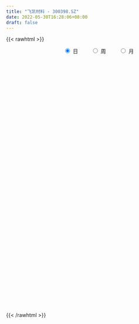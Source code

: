 ```yaml
---
title: "飞凯材料 - 300398.SZ"
date: 2022-05-30T16:28:06+08:00
draft: false
---
```

{{< rawhtml >}}
    <div style="text-align: center">
        <label style="padding: 1rem;"><input style="margin-right: .5rem" type="radio" name="period" value="D" checked onclick="period_change(this)">日</label>
        <label style="padding: 1rem;"><input style="margin-right: .5rem" type="radio" name="period" value="W" onclick="period_change(this)">周</label>
        <label style="padding: 1rem;"><input style="margin-right: .5rem" type="radio" name="period" value="M" onclick="period_change(this)">月</label>
    </div>
    <div id="chart" style="height: 700px;"></div> 
    <script type="text/javascript">
        const D_v = [20904.48,39235.98,19019.4,29440.55,45122.36,33527.76,179233.12,101311.04,108807.19,150397.47,115357.58,92603.83,88332.89,122217.51,94663.77,78636.8,106055.42,113826.51,72604.06,83061.08,223270.72,161524.28,264917.33,161526.39,210656.16,171211.38,433050.42,419087.05,170024.76,182982.5,138222.72,103826.97,88787.45,91358.46,117881.23,229860.63,162169.23,155780.46,217234.61,129128.75,127514.73,152709.32,142303.39,103380.51,234033.97,308785.55,226092.74,189731.65,295282.72,212598.18,322455.84,414214.82,305987.14,260476.5,184288.65,129402.53,175841.08,149408.36,231358.65,253891.76,281734.14,186990.21,164494.27,181284.78,111928.04,112272.72,100569.02,126325.49,140297.41,127156.39,126969.88,103672.97,163810.36,96900.33,107255.73,73914.35,145164.36,81049.0,67943.29,101568.73,75408.98,108585.61,85312.97,83726.05,112059.42,94426.35,60732.2,52781.48,95179.59,67352.17,85440.16,42443.06,62785.14,43000.04,57945.59,57052.26,41853.93,44487.73,40442.0,66298.53,43536.18,45949.71,39048.18,41053.66,106075.42,62783.87,76595.68,58280.08,64996.87,140390.12,106260.43,151603.43,89650.97,74512.47,124808.13,96461.35,77282.27,85676.63,118016.23,100651.69,68945.33,86189.81,90929.08,90526.71,79622.57,137760.48,136753.25,75984.06,65400.82,101997.67,129241.52,103747.47,270479.68,181706.82,224267.1,204895.03,166726.88,120862.22,135023.47,107423.08,109327.23,121342.48,138498.72,134715.53,132967.79,84216.09,52942.83,73057.74,334022.0,171832.23,110475.96,141147.5,133080.57,102615.0,413143.6,705805.52,623912.24,697468.1899999999,456143.55,672384.29,789987.77,528672.87,759002.84,847569.92,862751.12,790095.88,529638.08,762450.14,628601.89,324201.86,334379.86,222870.86,325639.7,257664.6,207426.57,219387.25,400548.89,284552.16,195914.26,346951.15,220751.84,224297.79,170690.13,169907.43,193639.15,208487.5,283013.8,290856.8,379475.97,344734.13,235205.28,387729.65,419576.72,327035.78,233931.2,309994.52,449216.47,465282.19,569151.03,390610.3,303956.5,347886.65,434606.7,267991.66,277738.9,406170.64,215089.69,211249.25,278854.37,183274.64,222764.88,135708.36,302091.89,320802.89,186767.48,196216.13,160632.74,150772.03,101582.26,111419.79,133163.05,116428.02,113805.37,128483.13,146526.15,140132.61,109971.93,160449.15,165389.03,174358.46,122988.37,139543.27,138182.25,116894.29,91582.61,120577.5,169901.8,105651.14,102839.79,107114.53,114002.44,83085.53,121568.67,85476.07,212269.78,142778.52,88054.53,126053.98,109091.6,101884.7]
const D_histogram = [0.0,-0.0247995442,-0.0370787136,-0.0223452274,0.0035115759,0.0209879669,0.0945592677,0.1324514825,0.1743849028,0.2213801532,0.2245457338,0.2046674094,0.1990009601,0.1982566602,0.1708284931,0.1417637583,0.1326572434,0.0826283424,0.0259769462,-0.0185130394,0.0414440877,0.0774752843,0.1513279652,0.1457526543,0.1618292677,0.181968987,0.2287119466,0.1838585325,0.092460998,0.0275251142,-0.0583271134,-0.1335105461,-0.1530890828,-0.1638818832,-0.1497215353,-0.0801169725,-0.0277286578,-0.0168940088,0.0209729798,-0.0015543798,0.0088099708,-0.0054455526,-0.0675578117,-0.1071161392,-0.0478954607,0.0651372895,0.0915909609,0.0692029866,0.0535939704,-0.0183349846,0.0652339927,0.1594117697,0.1617648614,0.0690577265,0.0427247091,-0.017304452,-0.003369999,-0.0076170355,-0.0057891108,0.0406071584,0.0575300907,0.0473033359,0.030698799,-0.0758947625,-0.1418716519,-0.1849905926,-0.1945080243,-0.1622389626,-0.1625366561,-0.1981767405,-0.2440761043,-0.2698308308,-0.3339628455,-0.3669717948,-0.3944992156,-0.3913598553,-0.3491264338,-0.2895514177,-0.2311427503,-0.155578533,-0.1041388108,-0.0504955809,-0.0447551066,-0.0666853643,-0.0357344139,-0.0561425638,-0.0545751526,-0.0634423761,-0.0788785707,-0.0999958045,-0.1514186649,-0.1728470017,-0.2192686316,-0.2216245964,-0.1950942486,-0.1526809782,-0.1340968146,-0.0870826642,-0.0385551153,0.0218666924,0.0622756293,0.097453294,0.1209041452,0.1272036632,0.1706343283,0.1855328586,0.2017657794,0.1900826534,0.1317253766,0.1649352805,0.2106630457,0.2485959624,0.2733445225,0.2847181324,0.3030560216,0.2692237667,0.2529918047,0.2474274754,0.2246646301,0.2154158336,0.1782551737,0.1155689925,0.1069151641,0.069796424,0.0561901256,0.0808805253,0.0929961835,0.0740469752,0.0536822604,0.0474154188,0.0738178356,0.0706429819,0.1389179956,0.1000237106,0.1648855229,0.1569865821,0.0760972868,0.0556342228,0.0401676941,0.0336575408,0.041321927,0.0535456192,0.0097900947,-0.024661037,-0.1031104704,-0.1945789023,-0.2385530247,-0.2639496134,-0.1551538534,-0.1245900086,-0.1041735259,-0.0354286787,0.006477644,0.022330594,0.1779633138,0.4081759103,0.6606481089,0.7266220327,0.5582687818,0.7356109907,0.7019258939,0.5974039249,0.6000191899,0.7186972905,0.9437434508,0.6790606339,0.4981913223,0.1893003965,-0.1930053509,-0.4891641774,-0.770209111,-0.9333952113,-1.0267058594,-1.0817518918,-1.0538564315,-0.9851605806,-0.797159286,-0.6253810649,-0.5555899964,-0.4353284358,-0.3385228343,-0.2715711242,-0.2383473645,-0.2108694408,-0.1483857682,-0.1587959025,-0.062738955,-0.0343928301,0.1192227098,0.2702780421,0.3129148953,0.4422784851,0.4867468305,0.4401024443,0.3224762171,0.2851301511,0.3485496093,0.4793042742,0.4196783586,0.3220286437,0.1366464387,-0.0081643485,0.0325882884,-0.0276276385,-0.0030430207,0.1123398799,0.1436735068,0.0546244621,0.0120899902,-0.0195095291,-0.158702415,-0.2147227357,-0.2171005594,-0.3939206004,-0.4912211616,-0.6288248771,-0.6432825119,-0.7078803626,-0.6910535488,-0.7041849809,-0.5997832158,-0.5119736516,-0.3907749172,-0.3211198276,-0.3479557912,-0.3864837357,-0.4364593574,-0.587636603,-0.6206730699,-0.5299278253,-0.4436435314,-0.3126131558,-0.1762857159,-0.056784607,0.0607131244,0.1936317337,0.3071087059,0.3889878906,0.3973819454,0.3941090922,0.3993895536,0.3960804341,0.3668747781,0.3393632707,0.2797589822,0.1399851777,0.0743952944,-0.0039700867,-0.068356865,-0.063015168]
const D_fast = [0.0,-0.0309994302,-0.052548278,-0.0434010986,-0.0166664014,0.0060569813,0.1032680991,0.1742731845,0.2598028305,0.3621431192,0.4214451332,0.4527336612,0.4968174519,0.545637317,0.5609162732,0.567292478,0.5913502739,0.5619784586,0.5118212988,0.4627030535,0.5330212025,0.5884212201,0.7001058924,0.7309687451,0.7875026753,0.8531346414,0.9570555876,0.9581668066,0.8898845217,0.8318299164,0.7313959104,0.6228348412,0.5649840338,0.5132207627,0.4899507267,0.5395260464,0.5849821966,0.5915933434,0.634703577,0.6117876224,0.6243544657,0.6087375541,0.5297358422,0.4633984799,0.5106452932,0.6399623658,0.6893137774,0.6842265498,0.6820160261,0.605503325,0.7053808004,0.8394115199,0.882205827,0.8067631237,0.7911112835,0.7267560095,0.7398479628,0.7336966673,0.7340773143,0.7906253732,0.8219308281,0.8235299073,0.8146000702,0.689032818,0.5875880157,0.4982214268,0.4400769891,0.4317863101,0.3908544526,0.305670183,0.1987517931,0.1055393589,-0.0420833671,-0.1668352651,-0.2929874898,-0.3876880934,-0.4327362803,-0.4455491187,-0.4449261388,-0.4082565548,-0.3828515353,-0.3418322005,-0.3472805029,-0.3858821017,-0.3638647548,-0.3983085456,-0.4103849225,-0.4351127401,-0.4702685773,-0.5163847623,-0.6056622888,-0.6703023762,-0.7715411639,-0.8293032778,-0.8515464921,-0.8473034664,-0.8622435064,-0.837000022,-0.7981112519,-0.7322227711,-0.6762449269,-0.6167039387,-0.5630270512,-0.5249266174,-0.4388373702,-0.3775556253,-0.3108812596,-0.2750437223,-0.3004696549,-0.2260259308,-0.1276324042,-0.027550497,0.0655341938,0.1480873368,0.2421892314,0.2756629182,0.3226789074,0.378971447,0.4123747592,0.4569799211,0.4643830546,0.4305891215,0.4486640842,0.42899445,0.4294356831,0.474346214,0.5097109181,0.5092734537,0.5023293039,0.5079163171,0.5527731927,0.5672590845,0.6702635971,0.6563752397,0.7624584328,0.7938061376,0.7319411639,0.7253866556,0.7199620505,0.7218662824,0.7398611503,0.7654712474,0.7241632465,0.6835468556,0.5793198045,0.4392066471,0.3355942685,0.2442102765,0.3142175731,0.3136339157,0.308007017,0.3678946945,0.4114204282,0.4328560266,0.632979575,0.965236149,1.3828703749,1.6304998068,1.6017137514,1.962958708,2.1047550847,2.1495840968,2.3022041593,2.6005565826,3.0615386055,2.9666209471,2.9102994661,2.6487336394,2.2181765542,1.7997266835,1.3261294721,0.9295945689,0.579607456,0.2541234506,0.0185548031,-0.1590394912,-0.1703280181,-0.1548950632,-0.2240014939,-0.2125720422,-0.2003971493,-0.2013382202,-0.2277013017,-0.2529407381,-0.2275535076,-0.2776626175,-0.1972904088,-0.1775424913,0.0058787259,0.2245035688,0.3453691458,0.5853023568,0.7514574099,0.8148386348,0.7778314619,0.8117679337,0.9623247941,1.2129055276,1.2581992016,1.2410566477,1.0898360524,0.942984178,0.991883887,0.9247610505,0.9485849131,1.0920527837,1.1593047873,1.0839118581,1.0443998838,1.0079229822,0.8290544926,0.719353488,0.6627005244,0.3874003332,0.1672944817,-0.1275154531,-0.3027937159,-0.5443616572,-0.7002982306,-0.8894759079,-0.9350199468,-0.9752037955,-0.9516987904,-0.9623236577,-1.0761485691,-1.2112974476,-1.3703879085,-1.6684743049,-1.8566790393,-1.898415751,-1.92304234,-1.8701652533,-1.7779092424,-1.6726042852,-1.5399282728,-1.35860173,-1.1683475813,-0.9892214241,-0.8814818829,-0.7862274631,-0.6810996132,-0.5853886241,-0.5228755857,-0.4655462754,-0.4552108183,-0.5599883284,-0.6069793881,-0.6863372908,-0.7678132854,-0.7782253805]
const D_slow = [0.0,-0.006199886,-0.0154695644,-0.0210558713,-0.0201779773,-0.0149309856,0.0087088313,0.041821702,0.0854179277,0.140762966,0.1968993994,0.2480662518,0.2978164918,0.3473806568,0.3900877801,0.4255287197,0.4586930305,0.4793501161,0.4858443527,0.4812160928,0.4915771148,0.5109459358,0.5487779271,0.5852160907,0.6256734076,0.6711656544,0.7283436411,0.7743082742,0.7974235237,0.8043048022,0.7897230239,0.7563453873,0.7180731166,0.6771026458,0.639672262,0.6196430189,0.6127108544,0.6084873522,0.6137305972,0.6133420022,0.6155444949,0.6141831068,0.5972936539,0.5705146191,0.5585407539,0.5748250763,0.5977228165,0.6150235632,0.6284220558,0.6238383096,0.6401468078,0.6799997502,0.7204409656,0.7377053972,0.7483865745,0.7440604615,0.7432179617,0.7413137028,0.7398664251,0.7500182147,0.7644007374,0.7762265714,0.7839012712,0.7649275805,0.7294596676,0.6832120194,0.6345850134,0.5940252727,0.5533911087,0.5038469235,0.4428278975,0.3753701898,0.2918794784,0.2001365297,0.1015117258,0.003671762,-0.0836098465,-0.1559977009,-0.2137833885,-0.2526780218,-0.2787127245,-0.2913366197,-0.3025253963,-0.3191967374,-0.3281303409,-0.3421659818,-0.35580977,-0.371670364,-0.3913900066,-0.4163889578,-0.454243624,-0.4974553744,-0.5522725323,-0.6076786814,-0.6564522436,-0.6946224881,-0.7281466918,-0.7499173578,-0.7595561366,-0.7540894635,-0.7385205562,-0.7141572327,-0.6839311964,-0.6521302806,-0.6094716985,-0.5630884839,-0.512647039,-0.4651263757,-0.4321950315,-0.3909612114,-0.3382954499,-0.2761464593,-0.2078103287,-0.1366307956,-0.0608667902,0.0064391515,0.0696871027,0.1315439715,0.1877101291,0.2415640875,0.2861278809,0.315020129,0.34174892,0.359198026,0.3732455574,0.3934656887,0.4167147346,0.4352264784,0.4486470435,0.4605008982,0.4789553571,0.4966161026,0.5313456015,0.5563515292,0.5975729099,0.6368195554,0.6558438771,0.6697524328,0.6797943564,0.6882087416,0.6985392233,0.7119256281,0.7143731518,0.7082078926,0.682430275,0.6337855494,0.5741472932,0.5081598899,0.4693714265,0.4382239243,0.4121805429,0.4033233732,0.4049427842,0.4105254327,0.4550162612,0.5570602387,0.722222266,0.9038777741,1.0434449696,1.2273477173,1.4028291907,1.552180172,1.7021849694,1.8818592921,2.1177951548,2.2875603132,2.4121081438,2.4594332429,2.4111819052,2.2888908608,2.0963385831,1.8629897803,1.6063133154,1.3358753424,1.0724112346,0.8261210894,0.6268312679,0.4704860017,0.3315885026,0.2227563936,0.138125685,0.070232904,0.0106460629,-0.0420712973,-0.0791677394,-0.118866715,-0.1345514538,-0.1431496613,-0.1133439838,-0.0457744733,0.0324542505,0.1430238718,0.2647105794,0.3747361905,0.4553552448,0.5266377825,0.6137751849,0.7336012534,0.838520843,0.919028004,0.9531896137,0.9511485265,0.9592955986,0.952388689,0.9516279338,0.9797129038,1.0156312805,1.029287396,1.0323098936,1.0274325113,0.9877569076,0.9340762237,0.8798010838,0.7813209337,0.6585156433,0.501309424,0.340488796,0.1635187054,-0.0092446818,-0.185290927,-0.335236731,-0.4632301439,-0.5609238732,-0.6412038301,-0.7281927779,-0.8248137118,-0.9339285512,-1.0808377019,-1.2360059694,-1.3684879257,-1.4793988086,-1.5575520975,-1.6016235265,-1.6158196782,-1.6006413972,-1.5522334637,-1.4754562873,-1.3782093146,-1.2788638283,-1.1803365552,-1.0804891668,-0.9814690583,-0.8897503638,-0.8049095461,-0.7349698005,-0.6999735061,-0.6813746825,-0.6823672042,-0.6994564204,-0.7152102124]
const D_data = [['2021-05-19', 14.5549, 14.5948, 14.4752, 14.6446],['2021-05-20', 14.5449, 14.2062, 14.1963, 14.6147],['2021-05-21', 14.2959, 14.2361, 14.1763, 14.3158],['2021-05-24', 14.2859, 14.5549, 14.1664, 14.6047],['2021-05-25', 14.4553, 14.794, 14.4453, 14.9036],['2021-05-26', 14.8339, 14.8139, 14.7342, 15.0032],['2021-05-27', 14.8438, 15.8102, 14.8339, 16.378],['2021-05-28', 15.6009, 15.7603, 15.591, 16.0891],['2021-05-31', 15.83, 16.16, 15.77, 16.35],['2021-06-01', 16.11, 16.64, 16.02, 16.91],['2021-06-02', 16.7, 16.43, 16.35, 16.89],['2021-06-03', 16.48, 16.3, 16.16, 16.65],['2021-06-04', 16.33, 16.61, 16.3, 16.85],['2021-06-07', 17.1, 16.86, 16.84, 17.38],['2021-06-08', 16.82, 16.65, 16.51, 17.17],['2021-06-09', 16.65, 16.66, 16.41, 17.06],['2021-06-10', 16.61, 16.98, 16.44, 17.05],['2021-06-11', 16.98, 16.46, 16.35, 17.08],['2021-06-15', 16.38, 16.2, 16.16, 16.73],['2021-06-16', 16.5, 16.15, 16.05, 16.73],['2021-06-17', 16.2, 17.58, 16.05, 18.16],['2021-06-18', 17.63, 17.66, 17.34, 17.91],['2021-06-21', 17.61, 18.6, 17.42, 18.95],['2021-06-22', 18.4, 17.99, 17.69, 18.5],['2021-06-23', 17.78, 18.5, 17.75, 18.89],['2021-06-24', 18.19, 18.88, 17.85, 18.88],['2021-06-25', 18.99, 19.66, 18.95, 21.8],['2021-06-28', 19.2, 18.79, 18.19, 19.59],['2021-06-29', 18.5, 18.06, 17.98, 18.65],['2021-06-30', 18.5, 18.13, 18.1, 18.74],['2021-07-01', 18.1, 17.56, 17.56, 18.45],['2021-07-02', 17.18, 17.29, 16.91, 17.47],['2021-07-05', 17.56, 17.72, 17.38, 17.94],['2021-07-06', 17.6, 17.72, 17.28, 17.94],['2021-07-07', 17.5, 18.01, 17.11, 18.03],['2021-07-08', 17.92, 18.93, 17.91, 18.99],['2021-07-09', 18.7, 19.09, 18.35, 19.36],['2021-07-12', 19.44, 18.81, 18.73, 19.44],['2021-07-13', 18.78, 19.37, 18.76, 20.0],['2021-07-14', 19.22, 18.75, 18.7, 19.55],['2021-07-15', 18.8, 19.22, 18.66, 19.39],['2021-07-16', 19.51, 18.99, 18.96, 19.89],['2021-07-19', 19.0, 18.24, 18.06, 19.14],['2021-07-20', 17.97, 18.26, 17.71, 18.26],['2021-07-21', 18.28, 19.57, 18.13, 19.85],['2021-07-22', 19.62, 20.8, 19.36, 20.85],['2021-07-23', 20.8, 20.24, 20.2, 20.99],['2021-07-26', 20.59, 19.79, 19.1, 20.66],['2021-07-27', 19.71, 19.91, 19.71, 21.14],['2021-07-28', 19.8, 19.07, 18.3, 20.2],['2021-07-29', 19.54, 21.16, 19.28, 21.18],['2021-07-30', 21.48, 21.96, 20.84, 22.35],['2021-08-02', 21.38, 21.3, 20.63, 21.67],['2021-08-03', 21.1, 20.06, 19.63, 21.22],['2021-08-04', 19.9, 20.72, 19.9, 20.73],['2021-08-05', 20.47, 20.18, 19.88, 20.47],['2021-08-06', 20.48, 21.08, 19.88, 21.12],['2021-08-09', 21.4, 20.98, 20.22, 21.4],['2021-08-10', 21.14, 21.15, 20.81, 21.96],['2021-08-11', 20.96, 21.96, 20.85, 21.96],['2021-08-12', 22.2, 21.91, 21.5, 22.67],['2021-08-13', 21.91, 21.74, 21.51, 22.24],['2021-08-16', 21.89, 21.73, 21.11, 22.24],['2021-08-17', 21.68, 20.36, 20.15, 21.74],['2021-08-18', 20.58, 20.42, 20.0, 20.82],['2021-08-19', 20.25, 20.38, 19.7, 20.88],['2021-08-20', 20.28, 20.6, 20.01, 20.67],['2021-08-23', 20.67, 21.13, 20.49, 21.42],['2021-08-24', 21.13, 20.76, 20.68, 21.34],['2021-08-25', 20.74, 20.15, 20.02, 20.98],['2021-08-26', 20.16, 19.69, 19.68, 20.72],['2021-08-27', 19.58, 19.6, 19.28, 19.85],['2021-08-30', 18.6, 18.68, 18.32, 19.18],['2021-08-31', 18.78, 18.56, 18.3, 18.85],['2021-09-01', 18.43, 18.18, 17.7, 18.82],['2021-09-02', 18.17, 18.19, 17.92, 18.29],['2021-09-03', 18.88, 18.5, 18.35, 19.21],['2021-09-06', 18.63, 18.72, 18.17, 18.92],['2021-09-07', 18.88, 18.79, 18.48, 18.96],['2021-09-08', 18.61, 19.18, 18.61, 19.48],['2021-09-09', 19.18, 19.08, 18.84, 19.38],['2021-09-10', 19.0, 19.29, 18.71, 19.63],['2021-09-13', 19.29, 18.77, 18.7, 19.42],['2021-09-14', 18.61, 18.29, 18.23, 18.95],['2021-09-15', 18.3, 18.89, 18.3, 19.02],['2021-09-16', 18.94, 18.19, 18.17, 19.0],['2021-09-17', 18.1, 18.32, 17.88, 18.42],['2021-09-22', 18.0, 18.07, 17.8, 18.36],['2021-09-23', 18.01, 17.81, 17.7, 18.43],['2021-09-24', 17.8, 17.51, 17.46, 17.99],['2021-09-27', 17.46, 16.77, 16.57, 17.65],['2021-09-28', 16.77, 16.75, 16.65, 17.05],['2021-09-29', 16.75, 16.02, 15.99, 16.86],['2021-09-30', 16.2, 16.18, 16.08, 16.3],['2021-10-08', 16.42, 16.35, 16.31, 16.8],['2021-10-11', 16.61, 16.5, 16.4, 16.83],['2021-10-12', 16.5, 16.15, 16.02, 16.59],['2021-10-13', 16.12, 16.49, 16.07, 16.53],['2021-10-14', 16.63, 16.61, 16.3, 16.68],['2021-10-15', 16.53, 16.94, 16.49, 17.2],['2021-10-18', 16.86, 16.89, 16.75, 17.07],['2021-10-19', 16.89, 16.99, 16.78, 17.08],['2021-10-20', 16.89, 16.99, 16.85, 17.12],['2021-10-21', 17.01, 16.86, 16.77, 17.09],['2021-10-22', 16.9, 17.49, 16.9, 17.84],['2021-10-25', 17.43, 17.35, 17.01, 17.49],['2021-10-26', 17.46, 17.53, 17.32, 17.8],['2021-10-27', 17.47, 17.28, 17.1, 17.66],['2021-10-28', 17.15, 16.57, 16.54, 17.39],['2021-10-29', 16.94, 17.71, 16.94, 18.11],['2021-11-01', 17.99, 18.18, 17.67, 18.25],['2021-11-02', 18.26, 18.45, 18.25, 19.19],['2021-11-03', 18.58, 18.63, 18.28, 18.96],['2021-11-04', 18.71, 18.76, 18.5, 18.87],['2021-11-05', 18.99, 19.15, 18.83, 19.42],['2021-11-08', 18.99, 18.68, 18.46, 19.13],['2021-11-09', 18.67, 18.98, 18.53, 19.15],['2021-11-10', 18.93, 19.27, 18.73, 19.34],['2021-11-11', 19.11, 19.19, 18.8, 19.6],['2021-11-12', 19.11, 19.48, 19.0, 19.5],['2021-11-15', 19.45, 19.2, 19.14, 19.57],['2021-11-16', 19.02, 18.77, 18.71, 19.33],['2021-11-17', 19.19, 19.39, 18.91, 19.47],['2021-11-18', 19.3, 19.03, 19.01, 19.9],['2021-11-19', 19.06, 19.29, 19.04, 19.53],['2021-11-22', 19.28, 19.91, 19.22, 20.08],['2021-11-23', 20.04, 19.98, 19.59, 20.26],['2021-11-24', 19.98, 19.7, 19.62, 19.98],['2021-11-25', 19.7, 19.69, 19.5, 19.85],['2021-11-26', 19.61, 19.9, 19.45, 20.16],['2021-11-29', 19.57, 20.48, 19.54, 20.59],['2021-11-30', 20.39, 20.3, 20.02, 20.65],['2021-12-01', 20.24, 21.53, 20.24, 22.53],['2021-12-02', 21.55, 20.44, 20.4, 21.72],['2021-12-03', 20.51, 22.0, 20.44, 22.16],['2021-12-06', 22.2, 21.46, 21.39, 22.82],['2021-12-07', 21.62, 20.49, 20.1, 21.74],['2021-12-08', 20.74, 21.12, 20.4, 21.25],['2021-12-09', 21.08, 21.22, 20.88, 21.97],['2021-12-10', 21.0, 21.4, 20.72, 21.56],['2021-12-13', 21.3, 21.71, 21.17, 21.74],['2021-12-14', 21.57, 21.96, 21.32, 22.07],['2021-12-15', 21.9, 21.3, 21.27, 22.63],['2021-12-16', 21.22, 21.3, 21.22, 22.5],['2021-12-17', 21.26, 20.49, 20.33, 21.4],['2021-12-20', 20.47, 19.84, 19.83, 20.69],['2021-12-21', 19.86, 19.98, 19.61, 20.23],['2021-12-22', 19.9, 19.9, 19.74, 20.16],['2021-12-23', 20.98, 21.71, 20.95, 22.97],['2021-12-24', 21.27, 21.06, 21.04, 22.17],['2021-12-27', 21.12, 21.04, 20.8, 21.89],['2021-12-28', 21.16, 21.89, 21.0, 22.16],['2021-12-29', 21.73, 21.9, 21.57, 22.43],['2021-12-30', 21.74, 21.8, 21.59, 22.06],['2021-12-31', 22.11, 24.16, 21.44, 24.82],['2022-01-04', 28.8, 26.45, 24.89, 28.88],['2022-01-05', 26.45, 28.56, 25.58, 28.8],['2022-01-06', 28.5, 27.76, 25.68, 31.5],['2022-01-07', 26.35, 25.2, 25.1, 27.3],['2022-01-10', 26.68, 30.24, 26.51, 30.24],['2022-01-11', 32.2, 28.75, 28.45, 32.25],['2022-01-12', 29.13, 28.22, 27.7, 29.66],['2022-01-13', 27.47, 30.0, 27.47, 32.18],['2022-01-14', 29.4, 32.57, 29.4, 34.55],['2022-01-17', 34.0, 35.79, 32.6, 37.37],['2022-01-18', 34.0, 30.51, 30.33, 34.33],['2022-01-19', 31.08, 31.16, 30.06, 31.96],['2022-01-20', 32.88, 28.85, 28.23, 33.53],['2022-01-21', 29.53, 26.4, 26.2, 29.87],['2022-01-24', 25.67, 25.7, 25.36, 26.29],['2022-01-25', 25.78, 24.13, 24.0, 26.15],['2022-01-26', 24.12, 24.0, 23.63, 24.78],['2022-01-27', 24.22, 23.64, 23.2, 24.76],['2022-01-28', 23.74, 23.08, 22.93, 24.25],['2022-02-07', 23.37, 23.36, 22.9, 23.83],['2022-02-08', 23.18, 23.45, 22.67, 23.54],['2022-02-09', 23.28, 25.03, 23.05, 25.36],['2022-02-10', 24.91, 25.31, 24.73, 26.0],['2022-02-11', 25.0, 24.27, 24.05, 25.23],['2022-02-14', 25.3, 25.06, 24.8, 26.45],['2022-02-15', 24.66, 25.07, 24.05, 25.2],['2022-02-16', 24.97, 24.91, 24.38, 25.58],['2022-02-17', 24.57, 24.56, 24.46, 25.41],['2022-02-18', 24.25, 24.47, 24.2, 24.95],['2022-02-21', 24.61, 25.0, 24.18, 25.14],['2022-02-22', 24.5, 24.09, 23.38, 24.53],['2022-02-23', 24.26, 25.55, 24.18, 25.97],['2022-02-24', 25.45, 24.98, 24.18, 26.1],['2022-02-25', 25.4, 27.06, 25.2, 27.47],['2022-02-28', 27.71, 28.0, 26.75, 28.66],['2022-03-01', 27.53, 27.4, 26.71, 27.8],['2022-03-02', 27.48, 29.27, 26.8, 30.3],['2022-03-03', 29.01, 29.08, 28.48, 31.08],['2022-03-04', 29.0, 28.35, 28.0, 29.99],['2022-03-07', 28.36, 27.38, 27.12, 28.74],['2022-03-08', 27.7, 28.28, 26.72, 29.05],['2022-03-09', 27.8, 29.95, 27.26, 30.01],['2022-03-10', 30.58, 31.75, 29.52, 31.88],['2022-03-11', 31.0, 30.03, 29.74, 33.45],['2022-03-14', 29.95, 29.55, 28.97, 30.76],['2022-03-15', 29.25, 28.0, 27.8, 29.6],['2022-03-16', 28.96, 27.8, 25.58, 28.97],['2022-03-17', 27.71, 29.99, 27.4, 30.66],['2022-03-18', 29.96, 28.81, 28.52, 29.96],['2022-03-21', 28.8, 29.9, 28.39, 30.19],['2022-03-22', 29.88, 31.6, 29.52, 31.88],['2022-03-23', 31.0, 31.19, 30.4, 31.59],['2022-03-24', 31.13, 29.75, 29.42, 31.13],['2022-03-25', 29.99, 30.15, 29.85, 31.94],['2022-03-28', 29.51, 30.23, 29.3, 31.0],['2022-03-29', 30.03, 28.49, 28.1, 30.3],['2022-03-30', 28.49, 28.99, 28.3, 29.28],['2022-03-31', 31.0, 29.46, 29.38, 31.49],['2022-04-01', 28.8, 26.66, 26.6, 29.09],['2022-04-06', 26.69, 26.66, 26.14, 27.16],['2022-04-07', 26.3, 25.15, 24.95, 26.42],['2022-04-08', 25.16, 25.83, 25.16, 26.28],['2022-04-11', 25.53, 24.48, 24.3, 25.82],['2022-04-12', 24.48, 24.82, 24.03, 24.94],['2022-04-13', 24.77, 23.88, 23.77, 24.95],['2022-04-14', 24.27, 25.04, 24.27, 25.26],['2022-04-15', 24.52, 24.85, 24.1, 25.25],['2022-04-18', 24.48, 25.4, 24.48, 25.7],['2022-04-19', 25.37, 24.9, 24.47, 25.57],['2022-04-20', 25.0, 23.44, 23.32, 25.39],['2022-04-21', 22.99, 22.71, 22.5, 23.72],['2022-04-22', 22.26, 21.87, 21.64, 22.6],['2022-04-25', 21.18, 19.5, 19.5, 21.28],['2022-04-26', 19.82, 19.83, 19.3, 20.58],['2022-04-27', 19.5, 20.89, 19.45, 21.05],['2022-04-28', 20.89, 20.72, 20.43, 21.25],['2022-04-29', 21.18, 21.35, 20.73, 21.51],['2022-05-05', 21.36, 21.72, 21.1, 21.98],['2022-05-06', 21.01, 21.88, 20.9, 22.0],['2022-05-09', 21.79, 22.27, 21.56, 22.49],['2022-05-10', 21.78, 23.02, 21.78, 23.09],['2022-05-11', 22.9, 23.43, 22.81, 24.38],['2022-05-12', 23.29, 23.64, 22.87, 23.67],['2022-05-13', 23.77, 23.09, 23.0, 23.9],['2022-05-16', 23.29, 23.1, 22.6, 23.68],['2022-05-17', 22.8, 23.37, 22.56, 23.7],['2022-05-18', 23.31, 23.44, 23.15, 23.86],['2022-05-19', 22.8, 23.2, 22.69, 23.35],['2022-05-20', 23.2, 23.23, 23.02, 23.8],['2022-05-23', 22.31, 22.73, 21.16, 22.94],['2022-05-24', 22.8, 21.25, 21.18, 22.86],['2022-05-25', 21.25, 21.61, 21.25, 21.89],['2022-05-26', 21.98, 20.99, 20.7, 21.99],['2022-05-27', 21.11, 20.65, 20.4, 21.43],['2022-05-30', 20.63, 21.21, 20.32, 21.25]]
const W_v = [337453.66,303956.95,206774.44,166334.12,235737.5,165591.62,147602.45,509415.0900000001,534594.9299999999,549526.05,407783.89,489180.18,220750.73,257192.7,233318.09,297923.07,238734.75,244884.96,133185.89,173039.82,170148.8,81117.7,108039.73,90862.08,140951.08,172597.74,166134.72,170369.78,154907.69,42528.85,25624.61,207973.92,168251.17,200589.11,324352.14,243642.37,169235.81,268288.07,245973.12,248161.95,139675.03,428202.6,245388.29,195836.6,150482.71,163098.92,134460.54,141927.14,166278.26,154084.09,203780.91,219027.0,209283.67,134417.44,138941.16,151501.87,130581.47,134174.97,135985.19,87177.65,94009.5,81186.94,154675.81,162749.33,206054.27,179078.73,129179.05,186802.94,144318.0,100291.36,153505.01,128954.67,162732.45,124736.32,75476.76,97553.54,142635.09,177365.48,233679.56,375183.2000000001,336202.7,432557.21,557820.84,459972.79,343709.7,325615.28,225090.61,249211.0,212021.66,203174.32,96539.46,222819.3,166220.34,226598.31,445803.34,258512.74,273511.0,208577.89,200707.34,351877.1,418692.96,951220.55,909346.0600000001,657460.3199999999,523052.13,291544.86,419267.4299999999,224811.7,477927.03,370942.24,456582.47,854834.03,143860.17,551046.7999999999,467043.9300000001,183035.09,232105.15,238258.06,133029.64,235299.19,170392.25,233583.65,460835.74,463436.07,1100392.8600000001,517251.84,578578.11,925959.95,794865.25,655181.3599999999,1097384.3,1907122.48,1686059.1099999999,1002990.01,858127.3099999999,2187550.3300000001,1609427.04,1069178.0700000001,748125.39,617951.28,587343.91,454822.18,707901.46,950502.0600000001,1641708.6000000001,1224086.3599999999,1926528.6299999999,1010589.28,726391.1100000001,491333.76,755577.42,1745876.1499999999,1440234.6299999999,838904.0200000001,584608.53,773098.37,362669.38,405278.38,489673.12,586869.22,694169.0,609519.0900000001,625442.4400000001,440494.57,177222.06,675038.75,410685.36,272592.6,482973.55,470356.74,221740.29,369285.68,281231.25,248604.39,230168.51,248192.51,191336.29,332911.08,420357.17,402871.16,320006.02,219794.65,93922.2,91434.72,256928.79,276740.75,222446.18,269021.88,494351.0800000001,305935.18,208884.88,163408.81,189491.37,165976.55,49113.6,151028.82,155422.76,388634.83,555498.96,515400.01,540460.14,1241361.6799999999,1014144.0,690057.0,782367.8699999999,1014596.1599999999,1434283.2100000002,1055995.9000000001,1103383.1200000001,670548.83,624422.14,587045.13,434555.6099999999,436256.99,215313.24,233668.4,57945.59,250134.45,275663.15,403046.62,546835.4299999999,478088.17,416213.5000000001,517896.28,909442.59,734930.6799999999,636851.75,716070.8899999999,900462.63,2483329.5,3597617.6899999999,3573537.1100000003,1464756.8800000001,1307829.1299999999,1132598.3400000001,1355473.22,1714281.5600000001,2027575.4099999999,1745051.8100000001,1389102.8500000001,1164642.6600000001,543616.35,613365.1499999999,638919.1899999999,762728.28,255076.54,590552.84,511247.24,678248.4099999999,101884.7]
const W_histogram = [0.0,0.0887320798,0.0848915146,0.0986408391,0.1418956779,0.1327937291,0.1530106054,0.3214683435,0.3464371716,0.4573780326,0.4562425205,0.6059903625,0.5554362824,0.5755244335,0.3896890785,0.3209699854,0.2429420403,0.0597037621,-0.0786726697,-0.2712824045,-0.330694765,-0.3888689328,-0.325238479,-0.2829012241,-0.2833092349,-0.3434420424,-0.3352147872,-0.4035299705,-0.5294870714,-0.5482975671,-0.5024437769,-0.3317323567,-0.1109048841,0.022376121,0.0874353192,0.2284758421,0.2653487444,0.3399417123,0.3998790405,0.3609912098,0.3170711515,0.2068208998,0.1008284981,0.0354549123,-0.1074081049,-0.1579760478,-0.2592375881,-0.3537501512,-0.346712611,-0.3255925007,-0.1549864948,-0.0739766834,-0.0347906952,-0.1306119742,-0.135237121,-0.1868700131,-0.1964213174,-0.2428552703,-0.2794182082,-0.3088169411,-0.278862639,-0.2452716455,-0.3432034579,-0.4245133591,-0.3744161568,-0.2431922674,-0.1579570235,-0.0514607679,-0.0733865634,-0.0834522658,-0.015907281,-0.0016288225,0.0264071963,0.0078656503,-0.0073451616,0.0134926776,0.044755169,0.0692342686,-0.0140620992,0.0631247809,0.1456797982,0.2074626047,0.3303972627,0.3918510428,0.4453847558,0.4275149848,0.4206299013,0.3505665069,0.2979847217,0.1289895779,-0.0002238562,-0.0824572266,-0.195877965,-0.267724165,-0.2048640747,-0.1716607096,-0.1399580081,-0.1003662731,-0.1314242463,-0.0859505092,-0.0201210459,0.0328023618,0.0709774937,0.1288951182,0.0439071813,0.0097632012,-0.0123601831,-0.0454746514,0.00663791,0.0522096313,0.0886274147,0.1680592849,0.1719955007,0.1782386488,0.0853833931,0.0202783971,-0.025974729,-0.0560262348,-0.0951903187,-0.0939341055,-0.0710049057,-0.0399861228,0.0161831776,0.0476293217,0.1590933379,0.2248605999,0.2313245799,0.2995695316,0.3139026058,0.2872535042,0.416225548,0.7990524805,0.8098489228,0.7904109449,0.6793941567,0.9240455602,0.6347540006,0.3907142631,0.1017497412,-0.0949150234,-0.2619906419,-0.2943532232,-0.2272004134,-0.1661526331,-0.1607138088,-0.0927711486,0.0669400467,0.0823732926,0.0394430647,0.0434662202,0.0422813565,0.4135308295,0.396380471,0.2642045264,0.2156693932,0.098902834,0.0107555018,-0.1718416981,-0.2479147642,-0.1935341959,-0.4202842702,-0.44228401,-0.4857387468,-0.4661400969,-0.3777381362,-0.341544031,-0.4339162633,-0.4802396414,-0.5622135899,-0.540785356,-0.5434502591,-0.5617460901,-0.5017712772,-0.5066297916,-0.4795074271,-0.494980539,-0.4271307879,-0.3624036036,-0.2907581914,-0.2731867932,-0.3845309714,-0.4701464579,-0.4685927298,-0.3713644923,-0.3182369839,-0.1918153358,-0.1763178909,-0.0781744728,0.0102160531,0.0840268786,0.1401905396,0.1438793857,0.1249674411,0.1046706301,0.082429472,0.0879189618,0.0677030405,0.1587994273,0.2714818388,0.3273696737,0.4301377401,0.6069759156,0.5407030394,0.590414286,0.5876169533,0.6368694494,0.7447066203,0.7159872647,0.6998297624,0.575925941,0.3986058783,0.1898106913,0.0924156626,-0.042580019,-0.1837584901,-0.3541777675,-0.4374572171,-0.4339529923,-0.3778017788,-0.3117947344,-0.1645022514,-0.0444456186,0.0191626593,0.0950662064,0.2695688447,0.3238016721,0.2792872525,0.2690270812,0.4416201866,0.5873036384,1.1111109015,0.9778363872,0.6193538699,0.4249136162,0.2793368036,0.3239055776,0.4016163435,0.5199996651,0.4714134979,0.4830198296,0.2224050143,-0.0259228032,-0.2630451801,-0.6077496517,-0.8434378806,-0.9295107616,-0.871781004,-0.7932427627,-0.8775553563,-0.8571323022]
const W_fast = [0.0,0.1109150997,0.1282974132,0.1667069475,0.2454357058,0.2695321892,0.3280017169,0.5768265409,0.6884046618,0.913690031,1.026615149,1.3278605817,1.4161655721,1.5801348316,1.4917217462,1.5032451495,1.4859527144,1.3176403768,1.1595957775,0.8991654416,0.7570793899,0.6016879888,0.5840088229,0.5556207718,0.4843854523,0.3383921342,0.2628156925,0.0936180167,-0.1647108521,-0.3205957395,-0.4003528936,-0.3125745626,-0.1194733111,0.0194017243,0.1063197523,0.3044792358,0.4076893241,0.5672677201,0.7271748085,0.7785347802,0.8138825098,0.7553374831,0.6745522059,0.6180423482,0.4483273047,0.3582653498,0.1921944125,0.0092443116,-0.0703963009,-0.1306743158,0.0011850664,0.063700707,0.0941890213,-0.0342852512,-0.0727196783,-0.1710700736,-0.2297267073,-0.3368744777,-0.4432919676,-0.5498949359,-0.5896562935,-0.6173832114,-0.8011158882,-0.9885541292,-1.0320609661,-0.9616351435,-0.9158891555,-0.822258092,-0.8625305283,-0.8934592972,-0.8298911326,-0.8160198797,-0.7813820618,-0.7979571953,-0.8150042976,-0.7907932889,-0.7483420053,-0.7065543386,-0.7933662312,-0.7003981558,-0.581423189,-0.4677747314,-0.2622407576,-0.1028242169,0.062055685,0.1510646602,0.2493370521,0.2669152844,0.2888296797,0.1520819304,0.0228125321,-0.0800351449,-0.2424253746,-0.3812026158,-0.3695585442,-0.3792703565,-0.382557157,-0.3680569903,-0.4319710251,-0.4079849153,-0.3471857134,-0.2860617152,-0.2301422099,-0.1400008059,-0.2140119475,-0.2457151273,-0.2709285574,-0.3154116886,-0.2616396496,-0.2030155205,-0.1444408835,-0.022994192,0.023940899,0.0747437093,0.0032343019,-0.0568010949,-0.1095479032,-0.1536059678,-0.2165676313,-0.2387949445,-0.2336169712,-0.2125947189,-0.1523796241,-0.1090261496,0.042211201,0.1641936131,0.2284887381,0.3716260726,0.4644347982,0.5095990727,0.7426275035,1.3252175561,1.5384762291,1.7166409874,1.7754727384,2.251135532,2.1205324725,1.9741713008,1.7106442142,1.4902506937,1.2576774148,1.1517265277,1.1620792341,1.1815888561,1.1468492283,1.1915991013,1.3680453083,1.4040718773,1.3710024156,1.3858921261,1.3952776015,1.869909782,1.9518545412,1.8857297282,1.8911119433,1.7990710926,1.7136126358,1.4880550114,1.3500032543,1.3560002736,1.0241791318,0.8916083895,0.7267189659,0.6297825917,0.6237500182,0.5745581158,0.3737068176,0.2073235292,-0.0152038168,-0.1289719219,-0.2674993898,-0.4262317433,-0.4916997497,-0.623215712,-0.7159702043,-0.8551884509,-0.8941213968,-0.9199951134,-0.9210392491,-0.9717645491,-1.1792414702,-1.3823935711,-1.4979880255,-1.4936009111,-1.5200326486,-1.4415648345,-1.4701468624,-1.3915470624,-1.3006025232,-1.2057849781,-1.1145736822,-1.0749149897,-1.062585074,-1.0567142275,-1.0583480176,-1.0308787874,-1.0341689485,-0.9033727049,-0.7228198336,-0.5850895803,-0.3747870789,-0.0462049245,0.0226979592,0.2200127773,0.3641196829,0.5725895414,0.8666033674,1.016880828,1.1756807663,1.19575843,1.1180898369,0.9567473228,0.8824562097,0.7368155233,0.5496974297,0.2907337105,0.0980899565,-0.0068940667,-0.0451932979,-0.0571349371,0.049031983,0.1579772112,0.226376154,0.3260462527,0.5679411021,0.7031243476,0.7284317411,0.7854283401,1.0684264921,1.3609358535,2.162520842,2.2737054245,2.0700613747,1.9818495251,1.9061069133,2.0316520817,2.2097669335,2.4581501714,2.5274173786,2.6597786677,2.454765106,2.1999565878,1.8970729158,1.4004310313,0.9538833323,0.6354327609,0.4752172675,0.355444818,0.0517433854,-0.1421166361]
const W_slow = [0.0,0.0221830199,0.0434058986,0.0680661084,0.1035400278,0.1367384601,0.1749911115,0.2553581973,0.3419674902,0.4563119984,0.5703726285,0.7218702192,0.8607292897,1.0046103981,1.1020326677,1.1822751641,1.2430106742,1.2579366147,1.2382684473,1.1704478461,1.0877741549,0.9905569217,0.9092473019,0.8385219959,0.7676946872,0.6818341766,0.5980304798,0.4971479871,0.3647762193,0.2277018275,0.1020908833,0.0191577941,-0.0085684269,-0.0029743967,0.0188844331,0.0760033936,0.1423405797,0.2273260078,0.3272957679,0.4175435704,0.4968113583,0.5485165832,0.5737237078,0.5825874358,0.5557354096,0.5162413977,0.4514320006,0.3629944628,0.2763163101,0.1949181849,0.1561715612,0.1376773904,0.1289797165,0.096326723,0.0625174427,0.0157999395,-0.0333053899,-0.0940192074,-0.1638737595,-0.2410779948,-0.3107936545,-0.3721115659,-0.4579124304,-0.5640407701,-0.6576448093,-0.7184428762,-0.757932132,-0.770797324,-0.7891439649,-0.8100070313,-0.8139838516,-0.8143910572,-0.8077892581,-0.8058228456,-0.807659136,-0.8042859666,-0.7930971743,-0.7757886072,-0.779304132,-0.7635229367,-0.7271029872,-0.675237336,-0.5926380203,-0.4946752597,-0.3833290707,-0.2764503245,-0.1712928492,-0.0836512225,-0.0091550421,0.0230923524,0.0230363884,0.0024220817,-0.0465474095,-0.1134784508,-0.1646944695,-0.2076096469,-0.2425991489,-0.2676907172,-0.3005467788,-0.3220344061,-0.3270646675,-0.3188640771,-0.3011197037,-0.2688959241,-0.2579191288,-0.2554783285,-0.2585683743,-0.2699370371,-0.2682775596,-0.2552251518,-0.2330682981,-0.1910534769,-0.1480546017,-0.1034949395,-0.0821490913,-0.077079492,-0.0835731742,-0.0975797329,-0.1213773126,-0.144860839,-0.1626120654,-0.1726085961,-0.1685628017,-0.1566554713,-0.1168821368,-0.0606669868,-0.0028358419,0.072056541,0.1505321925,0.2223455685,0.3264019555,0.5261650756,0.7286273063,0.9262300425,1.0960785817,1.3270899718,1.4857784719,1.5834570377,1.608894473,1.5851657171,1.5196680567,1.4460797509,1.3892796475,1.3477414892,1.3075630371,1.2843702499,1.3011052616,1.3216985847,1.3315593509,1.342425906,1.3529962451,1.4563789525,1.5554740702,1.6215252018,1.6754425501,1.7001682586,1.7028571341,1.6598967095,1.5979180185,1.5495344695,1.444463402,1.3338923995,1.2124577127,1.0959226885,1.0014881545,0.9161021467,0.8076230809,0.6875631706,0.5470097731,0.4118134341,0.2759508693,0.1355143468,0.0100715275,-0.1165859204,-0.2364627772,-0.3602079119,-0.4669906089,-0.5575915098,-0.6302810577,-0.6985777559,-0.7947104988,-0.9122471133,-1.0293952957,-1.1222364188,-1.2017956648,-1.2497494987,-1.2938289714,-1.3133725896,-1.3108185764,-1.2898118567,-1.2547642218,-1.2187943754,-1.1875525151,-1.1613848576,-1.1407774896,-1.1187977491,-1.101871989,-1.0621721322,-0.9943016725,-0.912459254,-0.804924819,-0.6531808401,-0.5180050803,-0.3704015087,-0.2234972704,-0.064279908,0.121896747,0.3008935632,0.4758510038,0.6198324891,0.7194839586,0.7669366315,0.7900405471,0.7793955424,0.7334559198,0.644911478,0.5355471737,0.4270589256,0.3326084809,0.2546597973,0.2135342344,0.2024228298,0.2072134946,0.2309800462,0.2983722574,0.3793226754,0.4491444886,0.5164012589,0.6268063055,0.7736322151,1.0514099405,1.2958690373,1.4507075048,1.5569359088,1.6267701097,1.7077465041,1.80815059,1.9381505063,2.0560038807,2.1767588381,2.2323600917,2.2258793909,2.1601180959,2.008180683,1.7973212128,1.5649435224,1.3469982714,1.1486875808,0.9292987417,0.7150156661]
const W_data = [['2017-07-21', 14.8098, 13.4194, 12.4649, 14.8098],['2017-07-28', 13.4276, 14.8098, 13.0409, 15.4351],['2017-08-04', 14.7276, 13.9542, 13.8801, 15.0896],['2017-08-11', 13.9212, 14.2833, 13.6909, 14.8181],['2017-08-18', 14.201, 14.9168, 14.1599, 15.3446],['2017-08-25', 14.9168, 14.4807, 14.2092, 15.2706],['2017-09-01', 14.6288, 15.0155, 14.4807, 15.1883],['2017-09-08', 14.9579, 17.6073, 14.8921, 17.9117],['2017-09-15', 17.0807, 16.6446, 16.2908, 18.5123],['2017-09-22', 16.5459, 18.4712, 16.1345, 18.9895],['2017-09-29', 18.4218, 17.8047, 16.8174, 19.3351],['2017-10-13', 18.0351, 20.6186, 17.9364, 21.3673],['2017-10-20', 20.4705, 18.9566, 18.3066, 20.5775],['2017-10-27', 19.1541, 20.3471, 18.4629, 21.0629],['2017-11-03', 20.4869, 17.8541, 17.4345, 20.5034],['2017-11-10', 17.9035, 19.08, 17.8376, 19.623],['2017-11-17', 19.08, 18.9648, 18.1256, 19.8534],['2017-11-24', 19.006, 17.237, 17.0642, 19.7382],['2017-12-01', 17.237, 17.0971, 16.2908, 17.8623],['2017-12-08', 17.2535, 15.5503, 15.4269, 17.5085],['2017-12-15', 15.7478, 16.4554, 15.5503, 16.7022],['2017-12-22', 16.3731, 16.0111, 16.0111, 16.694],['2017-12-29', 16.0687, 17.4016, 15.7889, 17.7142],['2018-01-05', 17.4016, 17.3028, 17.0313, 17.7142],['2018-01-12', 17.3028, 16.768, 16.4307, 17.6978],['2018-01-19', 16.768, 15.7067, 14.9579, 16.9161],['2018-01-26', 15.6902, 16.2415, 15.501, 16.9984],['2018-02-02', 16.2415, 14.9003, 14.5466, 16.332],['2018-02-09', 14.6206, 13.3371, 13.0656, 15.7807],['2018-02-14', 13.3453, 13.8966, 13.3453, 14.1352],['2018-02-23', 13.9871, 14.382, 13.9212, 14.67],['2018-03-02', 14.3902, 16.2085, 14.3902, 17.0642],['2018-03-09', 16.3566, 17.7224, 16.2085, 18.0269],['2018-03-16', 17.7389, 17.5497, 17.0478, 18.6275],['2018-03-23', 17.2781, 17.2781, 17.0395, 19.3268],['2018-03-30', 17.0642, 18.9237, 16.7433, 19.0471],['2018-04-04', 19.2775, 18.3148, 18.1009, 19.9521],['2018-04-13', 18.1256, 19.3598, 17.9775, 19.9933],['2018-04-20', 19.187, 19.8781, 18.8414, 20.8572],['2018-04-27', 19.8946, 19.0553, 17.9281, 20.0673],['2018-05-04', 19.0553, 19.1052, 18.5863, 19.9686],['2018-05-11', 19.1794, 18.1404, 18.0415, 20.4987],['2018-05-18', 18.0909, 17.8106, 17.085, 18.3136],['2018-05-25', 17.8271, 17.992, 17.5467, 18.528],['2018-06-01', 17.7776, 16.5078, 16.3511, 17.9425],['2018-06-08', 16.5655, 17.1097, 15.9636, 17.7116],['2018-06-15', 17.1922, 15.9636, 15.8234, 17.2746],['2018-06-22', 15.6832, 15.3287, 14.4381, 15.9223],['2018-06-29', 15.4194, 16.1285, 15.0236, 16.4253],['2018-07-06', 16.0048, 16.145, 15.4853, 16.8871],['2018-07-13', 16.1532, 18.3713, 16.079, 18.8413],['2018-07-20', 18.1404, 17.8601, 17.3159, 18.6681],['2018-07-27', 17.6539, 17.6374, 17.3818, 18.6269],['2018-08-03', 17.4973, 15.7409, 15.6832, 17.7529],['2018-08-10', 15.6667, 16.516, 15.2792, 16.7222],['2018-08-17', 16.3346, 15.6502, 15.3039, 16.9036],['2018-08-24', 15.5101, 15.8564, 15.4771, 16.2604],['2018-08-31', 15.8729, 15.0565, 15.0318, 16.4583],['2018-09-07', 15.0895, 14.7267, 14.4216, 15.6255],['2018-09-14', 14.768, 14.3722, 13.9351, 14.768],['2018-09-21', 14.2072, 14.8422, 14.0176, 15.1308],['2018-09-28', 14.8257, 14.8009, 14.265, 14.8751],['2018-10-12', 14.6113, 12.6818, 12.3767, 14.6525],['2018-10-19', 12.7808, 12.0222, 11.313, 13.2178],['2018-10-26', 12.1953, 13.1765, 12.1623, 13.5971],['2018-11-02', 13.1518, 14.3392, 12.3932, 14.4216],['2018-11-09', 14.3722, 14.0836, 13.7125, 14.5536],['2018-11-16', 14.1083, 14.6772, 14.0588, 15.0895],['2018-11-23', 14.702, 13.1353, 13.1353, 14.702],['2018-11-30', 13.1436, 13.0199, 12.8055, 13.7208],['2018-12-07', 13.4404, 13.9929, 13.2837, 14.1165],['2018-12-14', 13.8527, 13.4239, 13.3662, 14.4051],['2018-12-21', 13.5229, 13.6053, 13.2837, 14.4299],['2018-12-28', 13.6301, 12.9457, 12.4839, 13.9186],['2019-01-04', 13.0281, 12.7808, 12.1458, 13.0281],['2019-01-11', 12.8467, 13.1353, 12.7972, 13.259],['2019-01-18', 13.1436, 13.3167, 12.4839, 13.4239],['2019-01-25', 13.3332, 13.3167, 12.756, 13.3909],['2019-02-01', 13.3992, 11.7171, 11.346, 13.5229],['2019-02-15', 11.75, 13.6218, 11.7088, 14.0011],['2019-02-22', 13.8032, 14.1001, 13.663, 14.3062],['2019-03-01', 14.2485, 14.2732, 13.9516, 14.9823],['2019-03-08', 14.3062, 15.6667, 14.3062, 16.8046],['2019-03-15', 16.079, 15.609, 15.3864, 16.9448],['2019-03-22', 15.5843, 16.0955, 15.2709, 16.1285],['2019-03-29', 15.8316, 15.6008, 14.7267, 16.3511],['2019-04-04', 15.675, 15.9801, 15.675, 16.3841],['2019-04-12', 16.2522, 15.2709, 15.0071, 16.3594],['2019-04-19', 15.4111, 15.4111, 15.0978, 15.8646],['2019-04-26', 15.4523, 13.5229, 13.3579, 15.4936],['2019-04-30', 13.5971, 13.2672, 12.7808, 13.663],['2019-05-10', 12.8715, 13.2508, 12.1046, 13.259],['2019-05-17', 13.1848, 12.2138, 12.1739, 13.1848],['2019-05-24', 12.3134, 12.0344, 11.9547, 13.0406],['2019-05-31', 12.0743, 13.4889, 11.9647, 13.8077],['2019-06-06', 13.4889, 13.2, 12.7717, 13.8874],['2019-06-14', 13.1502, 13.2, 12.9709, 13.8675],['2019-06-21', 13.1502, 13.3594, 12.6421, 13.4491],['2019-06-28', 13.4292, 12.3632, 12.2337, 13.4292],['2019-07-05', 12.682, 13.2299, 12.5425, 13.8077],['2019-07-12', 13.1403, 13.6982, 12.4927, 13.9273],['2019-07-19', 13.2997, 13.8177, 12.5126, 14.5748],['2019-07-26', 13.8874, 13.8775, 13.3096, 14.9434],['2019-08-02', 13.7878, 14.4254, 13.728, 14.8438],['2019-08-09', 14.3258, 12.5923, 12.5126, 14.7442],['2019-08-16', 12.692, 12.8912, 12.4828, 13.2797],['2019-08-23', 12.9908, 12.8514, 12.8215, 13.5188],['2019-08-30', 12.4728, 12.5027, 12.4628, 12.951],['2019-09-06', 12.5326, 13.5686, 12.5126, 13.997],['2019-09-12', 13.7679, 13.738, 13.6085, 14.2162],['2019-09-20', 13.8775, 13.8675, 13.1004, 14.4254],['2019-09-27', 13.9472, 14.794, 13.469, 15.1028],['2019-09-30', 14.6246, 14.1863, 14.1863, 14.804],['2019-10-11', 14.276, 14.3656, 13.997, 15.0132],['2019-10-18', 14.4951, 12.9809, 12.9311, 14.804],['2019-10-25', 13.0506, 12.9311, 12.682, 13.2797],['2019-11-01', 12.9809, 12.8514, 12.5027, 13.3495],['2019-11-08', 12.8115, 12.8015, 12.4828, 13.1502],['2019-11-15', 12.7019, 12.423, 12.413, 12.7617],['2019-11-22', 12.423, 12.7318, 12.3632, 13.8974],['2019-11-29', 12.7418, 12.9809, 12.5923, 13.0406],['2019-12-06', 13.0207, 13.1602, 12.8314, 13.2598],['2019-12-13', 13.1602, 13.6782, 12.8215, 13.8775],['2019-12-20', 13.6782, 13.6085, 13.5886, 14.1863],['2019-12-27', 13.5587, 15.063, 13.479, 16.1389],['2020-01-03', 14.9534, 15.1128, 14.4951, 15.3718],['2020-01-10', 14.9434, 14.7442, 14.5748, 15.6209],['2020-01-17', 14.6545, 15.9397, 14.6545, 16.4976],['2020-01-23', 15.9297, 15.7504, 15.3419, 17.3443],['2020-02-07', 14.1763, 15.4714, 13.4491, 15.581],['2020-02-14', 15.2921, 18.0218, 15.2025, 18.5299],['2020-02-21', 18.0218, 23.1424, 17.9222, 23.5708],['2020-02-28', 22.714, 20.2832, 20.074, 25.1349],['2020-03-06', 21.2695, 20.6419, 20.084, 22.2358],['2020-03-13', 20.1039, 19.8748, 18.1812, 20.6817],['2020-03-20', 20.084, 25.5134, 18.5498, 25.5134],['2020-03-27', 23.9095, 19.5261, 19.3069, 24.4076],['2020-04-03', 19.3368, 19.277, 18.3107, 20.3828],['2020-04-10', 19.6656, 17.693, 17.693, 20.3828],['2020-04-17', 17.3942, 17.7628, 16.896, 18.231],['2020-04-24', 17.6333, 17.2248, 17.0156, 19.1077],['2020-04-30', 17.2248, 18.3605, 16.1588, 18.6295],['2020-05-08', 18.231, 19.6954, 18.1114, 20.1537],['2020-05-15', 19.8748, 20.0043, 18.6295, 20.5124],['2020-05-22', 20.4725, 19.546, 19.1674, 22.5148],['2020-05-29', 19.6257, 20.612, 19.3468, 21.2894],['2020-06-05', 21.0204, 22.5546, 20.4227, 24.0988],['2020-06-12', 22.6144, 21.4687, 21.1201, 22.993],['2020-06-19', 21.2396, 20.9009, 20.4924, 22.0964],['2020-06-24', 21.0105, 21.6082, 20.9706, 22.1262],['2020-07-03', 21.2695, 21.7776, 20.2832, 21.8872],['2020-07-10', 22.1462, 27.8346, 21.8473, 28.3527],['2020-07-17', 28.3228, 24.4674, 23.9394, 29.3888],['2020-07-24', 24.8758, 23.1125, 22.9133, 25.3241],['2020-07-31', 23.1125, 24.0988, 22.4152, 24.6069],['2020-08-07', 24.3877, 23.1623, 22.9631, 26.6491],['2020-08-14', 22.973, 23.252, 22.2856, 23.7003],['2020-08-21', 23.4413, 21.5086, 21.3093, 23.79],['2020-08-28', 21.6381, 22.2059, 20.4924, 22.445],['2020-09-04', 22.0366, 23.8298, 21.3492, 24.039],['2020-09-11', 23.9095, 19.805, 19.1276, 23.9593],['2020-09-18', 20.1238, 21.5484, 19.815, 22.2159],['2020-09-25', 21.6481, 20.9108, 20.3629, 22.4052],['2020-09-30', 20.9208, 21.4189, 20.0441, 22.4152],['2020-10-09', 21.937, 22.3853, 21.6879, 22.5845],['2020-10-16', 22.4251, 21.917, 21.5484, 23.3317],['2020-10-23', 21.917, 19.9644, 19.546, 22.0167],['2020-10-30', 19.7851, 19.9047, 19.5062, 20.8212],['2020-11-06', 19.2272, 18.7789, 17.185, 19.4763],['2020-11-13', 19.028, 19.5361, 18.8686, 20.602],['2020-11-20', 19.546, 18.8985, 18.6793, 19.7154],['2020-11-27', 18.8487, 18.231, 18.0517, 19.7054],['2020-12-04', 18.241, 18.9084, 18.0019, 19.028],['2020-12-11', 19.1276, 17.8325, 17.5237, 19.4065],['2020-12-18', 17.7827, 17.8724, 16.637, 18.4004],['2020-12-25', 17.6831, 16.9359, 16.896, 18.4801],['2020-12-31', 16.7366, 17.693, 16.2883, 17.693],['2021-01-08', 17.6233, 17.6233, 16.6071, 18.4004],['2021-01-15', 17.5834, 17.7329, 16.4876, 18.3107],['2021-01-22', 17.6133, 16.9757, 16.906, 18.4103],['2021-01-29', 16.8363, 14.7342, 14.4553, 17.0953],['2021-02-05', 14.4752, 14.0568, 13.748, 15.4814],['2021-02-10', 14.0468, 14.4055, 13.8575, 14.4652],['2021-02-19', 14.6446, 15.3818, 14.6446, 15.4117],['2021-02-26', 15.5412, 14.794, 14.6844, 16.0293],['2021-03-05', 14.8339, 15.8201, 14.8339, 15.9197],['2021-03-12', 15.6906, 14.4852, 14.1963, 15.7803],['2021-03-19', 14.3258, 15.5412, 14.3158, 15.84],['2021-03-26', 15.5412, 15.7105, 15.2622, 17.5336],['2021-04-02', 15.6707, 15.8201, 14.9235, 16.1389],['2021-04-09', 16.2186, 15.86, 15.5611, 16.4477],['2021-04-16', 15.7902, 15.3021, 15.053, 15.84],['2021-04-23', 15.3021, 14.9136, 14.8737, 15.84],['2021-04-30', 14.8837, 14.7143, 14.3557, 15.1825],['2021-05-07', 14.7243, 14.4852, 14.4652, 14.8737],['2021-05-14', 14.4453, 14.6944, 14.0668, 14.7641],['2021-05-21', 14.6645, 14.2361, 14.1763, 14.9932],['2021-05-28', 14.2859, 15.7603, 14.1664, 16.378],['2021-06-04', 15.83, 16.61, 15.77, 16.91],['2021-06-11', 17.1, 16.46, 16.35, 17.38],['2021-06-18', 16.38, 17.66, 16.05, 18.16],['2021-06-25', 17.61, 19.66, 17.42, 21.8],['2021-07-02', 19.2, 17.29, 16.91, 19.59],['2021-07-09', 17.56, 19.09, 17.11, 19.36],['2021-07-16', 19.44, 18.99, 18.66, 20.0],['2021-07-23', 19.0, 20.24, 17.71, 20.99],['2021-07-30', 20.59, 21.96, 18.3, 22.35],['2021-08-06', 21.38, 21.08, 19.63, 21.67],['2021-08-13', 21.4, 21.74, 20.22, 22.67],['2021-08-20', 21.89, 20.6, 19.7, 22.24],['2021-08-27', 20.67, 19.6, 19.28, 21.42],['2021-09-03', 18.6, 18.5, 17.7, 19.21],['2021-09-10', 18.63, 19.29, 18.17, 19.63],['2021-09-17', 19.29, 18.32, 17.88, 19.42],['2021-09-24', 18.0, 17.51, 17.46, 18.43],['2021-09-30', 17.46, 16.18, 15.99, 17.65],['2021-10-08', 16.42, 16.35, 16.31, 16.8],['2021-10-15', 16.61, 16.94, 16.02, 17.2],['2021-10-22', 16.86, 17.49, 16.75, 17.84],['2021-10-29', 17.43, 17.71, 16.54, 18.11],['2021-11-05', 17.99, 19.15, 17.67, 19.42],['2021-11-12', 18.99, 19.48, 18.46, 19.6],['2021-11-19', 19.45, 19.29, 18.71, 19.9],['2021-11-26', 19.28, 19.9, 19.22, 20.26],['2021-12-03', 19.57, 22.0, 19.54, 22.53],['2021-12-10', 22.2, 21.4, 20.1, 22.82],['2021-12-17', 21.3, 20.49, 20.33, 22.63],['2021-12-24', 20.47, 21.06, 19.61, 22.97],['2021-12-31', 21.12, 24.16, 20.8, 24.82],['2022-01-07', 28.8, 25.2, 24.89, 31.5],['2022-01-14', 26.68, 32.57, 26.51, 34.55],['2022-01-21', 34.0, 26.4, 26.2, 37.37],['2022-01-28', 25.67, 23.08, 22.93, 26.29],['2022-02-11', 23.37, 24.27, 22.67, 26.0],['2022-02-18', 25.3, 24.47, 24.05, 26.45],['2022-02-25', 24.61, 27.06, 23.38, 27.47],['2022-03-04', 27.71, 28.35, 26.71, 31.08],['2022-03-11', 28.36, 30.03, 26.72, 33.45],['2022-03-18', 29.95, 28.81, 25.58, 30.76],['2022-03-25', 28.8, 30.15, 28.39, 31.94],['2022-04-01', 29.51, 26.66, 26.6, 31.49],['2022-04-08', 26.69, 25.83, 24.95, 27.16],['2022-04-15', 25.53, 24.85, 23.77, 25.82],['2022-04-22', 24.48, 21.87, 21.64, 25.7],['2022-04-29', 21.18, 21.35, 19.3, 21.51],['2022-05-06', 21.36, 21.88, 20.9, 22.0],['2022-05-13', 21.79, 23.09, 21.56, 24.38],['2022-05-20', 23.29, 23.23, 22.56, 23.86],['2022-05-27', 22.31, 20.65, 20.4, 22.94],['2022-06-02', 20.63, 21.21, 20.32, 21.25]]
const M_v = [569854.91,846729.4400000001,500205.4999999999,383254.62,165641.73,452765.23,388140.48,361530.21,313291.84,429009.1199999999,212648.02,158001.58,212881.87,295764.95,198643.28,175060.7,97866.23,261215.57,206889.56,179052.98,445490.2400000001,305437.89,201793.07,175661.83,440291.64,4582693.4500000002,2832151.2799999998,1438053.5899999999,1045682.0200000001,1374895.8500000001,850482.1299999998,2027942.4599999995,1039073.2000000002,1052679.0500000003,555764.17,638764.58,471680.63,998340.05,931658.95,1138350.3500000001,626999.74,836002.86,639789.7200000001,398359.28,619169.9400000001,643979.55,569928.45,684183.2200000001,1122441.3999999999,1751147.5299999993,986037.05,1061441.2899999998,941308.97,2932844.2299999995,1814428.8800000004,2304145.9399999999,1395222.5699999996,814987.5399999999,2494711.1200000001,2580192.3500000001,5345747.25,6074523.7799999993,3060991.7400000002,4524198.4799999995,4401620.3499999996,5118423.1800000006,2115151.4399999999,2872062.1299999994,1535538.7700000003,1594181.3400000003,1149707.8699999999,1476145.4300000002,662080.3600000001,1433169.6800000004,863086.9999999999,853007.2,3516007.9100000001,4163353.9299999997,3715060.6800000006,1646128.6799999999,986789.8099999999,2192022.3700000001,3664769.5500000003,11119241.1799999978,4140634.8199999994,7375117.2700000005,2879431.8599999999,2137009.7300000004]
const M_histogram = [0.0,0.1752177778,0.1594868655,0.1511611596,0.1671608369,0.2574696355,0.4592770924,1.085325421,0.9684746104,0.9788101949,0.4968949074,0.145978519,0.1431004113,0.2581501058,0.3606018575,0.0641826656,-0.2515341916,-0.3937951767,-0.4630292383,-0.4047532906,-0.1370522509,0.0194561475,-0.132506168,-0.1538761345,0.0411821187,0.3377128241,0.1483973878,-0.1316025643,-0.249732295,-0.2795989444,-0.2923695726,-0.110889489,0.1069479584,0.0455463534,0.0490462894,-0.0635445346,-0.1005575252,0.0364141236,0.1207977696,0.0286478033,-0.0952157628,-0.1143754252,-0.2581859793,-0.3583324116,-0.4766155188,-0.5768730047,-0.6182207673,-0.7064221067,-0.5357016928,-0.3288235253,-0.3298678469,-0.2973540997,-0.3308214194,-0.2327491919,-0.2450330591,-0.1281954768,-0.1492383966,-0.1211141655,0.0300833952,0.1830412712,0.5632607182,0.6826122998,0.6935879003,0.8080442496,0.8631726573,1.0440986491,0.9493262686,0.8085344832,0.5713268351,0.2689168778,0.0248058997,-0.3302384896,-0.542809098,-0.6365324748,-0.6964535523,-0.6121287708,-0.4069591573,-0.0171732775,0.0065307134,-0.1353818015,-0.1238246171,0.0512474998,0.4005616686,0.5246035337,0.8826569088,1.1457935448,0.7222976123,0.397614563]
const M_fast = [0.0,0.2190222222,0.2431630263,0.2726276103,0.3304174969,0.4850937043,0.8017204343,1.6991001181,1.8243679602,2.0794060934,1.7217145328,1.4072927741,1.4401897692,1.6197769902,1.8123792062,1.5320056808,1.1534052756,0.9126954963,0.7277041251,0.6847917503,0.9182297272,1.0796021624,0.894513305,0.8346743049,1.0400280877,1.4209869991,1.2687709098,0.9558703167,0.7753075122,0.6755411267,0.5896781053,0.7434358167,0.9880102537,0.937995237,0.9537567454,0.8252797877,0.7631274158,0.9092025955,1.023785684,0.9387976685,0.7911301616,0.743376643,0.535019594,0.3452900588,0.1078530719,-0.1366226651,-0.3325256196,-0.5973324857,-0.5605374949,-0.4358652088,-0.5193764921,-0.5612012698,-0.6773739444,-0.6374890149,-0.7110311468,-0.6262424337,-0.6845949527,-0.686749263,-0.5280308535,-0.3293126597,0.1917219668,0.4817266234,0.666099199,0.9825666107,1.2534881827,1.6954388368,1.8379980234,1.8993398589,1.8049639196,1.5697831817,1.3318736785,0.8942696668,0.545996784,0.2931402885,0.0591058229,-0.0096015883,0.0938282359,0.4793207963,0.5046574656,0.3288995003,0.3095005304,0.4973845222,0.9468391082,1.2020318567,1.7807494589,2.3303344811,2.0874129517,1.8621335432]
const M_slow = [0.0,0.0438044444,0.0836761608,0.1214664507,0.16325666,0.2276240688,0.3424433419,0.6137746972,0.8558933498,1.1005958985,1.2248196254,1.2613142551,1.2970893579,1.3616268844,1.4517773488,1.4678230152,1.4049394672,1.3064906731,1.1907333635,1.0895450408,1.0552819781,1.060146015,1.027019473,0.9885504394,0.998845969,1.0832741751,1.120373522,1.0874728809,1.0250398072,0.9551400711,0.8820476779,0.8543253057,0.8810622953,0.8924488836,0.904710456,0.8888243223,0.863684941,0.8727884719,0.9029879143,0.9101498652,0.8863459245,0.8577520682,0.7932055733,0.7036224704,0.5844685907,0.4402503395,0.2856951477,0.109089621,-0.0248358022,-0.1070416835,-0.1895086452,-0.2638471701,-0.346552525,-0.404739823,-0.4659980877,-0.4980469569,-0.5353565561,-0.5656350975,-0.5581142487,-0.5123539309,-0.3715387513,-0.2008856764,-0.0274887013,0.1745223611,0.3903155254,0.6513401877,0.8886717548,1.0908053756,1.2336370844,1.3008663039,1.3070677788,1.2245081564,1.0888058819,0.9296727632,0.7555593752,0.6025271825,0.5007873931,0.4964940738,0.4981267521,0.4642813018,0.4333251475,0.4461370224,0.5462774396,0.677428323,0.8980925502,1.1845409364,1.3651153395,1.4645189802]
const M_data = [['2014-10-31', 3.9109, 9.7881, 3.9109, 9.9228],['2014-11-28', 9.675, 12.5337, 9.6265, 14.0043],['2014-12-31', 12.5516, 10.7165, 9.0052, 13.3938],['2015-01-30', 10.6644, 10.8835, 9.7145, 12.5409],['2015-02-27', 10.7883, 11.3575, 10.2101, 11.3898],['2015-03-31', 11.4042, 12.7761, 11.1331, 13.8283],['2015-04-30', 12.7635, 15.2954, 12.7491, 17.6136],['2015-05-29', 15.3026, 23.5495, 14.3309, 23.5495],['2015-06-30', 23.9753, 16.549, 14.7942, 25.2692],['2015-07-31', 16.5887, 18.7764, 12.41, 20.578],['2015-08-31', 18.2546, 12.0847, 11.4249, 19.8152],['2015-09-30', 11.9046, 11.9022, 10.2457, 13.2897],['2015-10-30', 12.307, 15.6037, 12.2134, 16.8438],['2015-11-30', 15.2106, 17.7376, 15.1287, 20.0445],['2015-12-31', 17.5457, 18.6196, 15.7043, 19.3262],['2016-01-29', 18.4863, 13.4722, 11.7221, 18.6126],['2016-02-29', 13.3412, 11.6987, 11.6191, 15.344],['2016-03-31', 11.9022, 12.5644, 11.4671, 13.4956],['2016-04-29', 12.5644, 12.7399, 12.1081, 14.2256],['2016-05-31', 12.8335, 14.1228, 11.2762, 14.2027],['2016-06-30', 14.1862, 17.5684, 13.8574, 19.3957],['2016-07-29', 17.6154, 17.4298, 15.6565, 17.916],['2016-12-30', 17.6154, 13.6789, 13.1528, 17.6154],['2017-01-26', 13.7282, 14.8744, 13.0565, 15.3606],['2017-02-28', 14.8674, 18.1556, 14.4681, 18.5408],['2017-03-31', 18.1791, 21.0629, 17.4979, 25.6786],['2017-04-28', 19.7958, 15.6162, 14.201, 20.2895],['2017-05-31', 15.4351, 13.37, 12.3415, 16.4225],['2017-06-30', 13.3289, 14.3162, 12.2593, 15.3693],['2017-07-31', 14.275, 14.9497, 12.4649, 16.8421],['2017-08-31', 14.8839, 14.9497, 13.6909, 15.3446],['2017-09-29', 14.9744, 17.8047, 14.8921, 19.3351],['2017-10-31', 18.0351, 19.4667, 17.9364, 21.3673],['2017-11-30', 19.4173, 16.5788, 16.2908, 19.8534],['2017-12-29', 16.6282, 17.4016, 15.4269, 17.7142],['2018-01-31', 17.4016, 15.7725, 14.9579, 17.7142],['2018-02-28', 15.7972, 16.3731, 13.0656, 16.5377],['2018-03-30', 16.3731, 18.9237, 16.044, 19.3268],['2018-04-27', 19.2775, 19.0553, 17.9281, 20.8572],['2018-05-31', 19.0553, 17.0108, 16.4913, 20.4987],['2018-06-29', 16.8953, 16.1285, 14.4381, 17.7116],['2018-07-31', 16.0048, 17.0932, 15.4853, 18.8413],['2018-08-31', 17.0932, 15.0565, 15.0318, 17.4313],['2018-09-28', 15.0895, 14.8009, 13.9351, 15.6255],['2018-10-31', 14.6113, 13.7372, 11.313, 14.6525],['2018-11-30', 13.8197, 13.0199, 12.8055, 15.0895],['2018-12-28', 13.4404, 12.9457, 12.4839, 14.4299],['2019-01-31', 13.0281, 11.5027, 11.5027, 13.5229],['2019-02-28', 11.4367, 14.4794, 11.346, 14.9823],['2019-03-29', 14.4794, 15.6008, 13.9516, 16.9448],['2019-04-30', 15.675, 13.2672, 12.7808, 16.3841],['2019-05-31', 12.8715, 13.4889, 11.9547, 13.8077],['2019-06-28', 13.4889, 12.3632, 12.2337, 13.8874],['2019-07-31', 12.682, 13.9074, 12.4927, 14.9434],['2019-08-30', 13.8177, 12.5027, 12.4628, 14.8438],['2019-09-30', 12.5326, 14.1863, 12.5126, 15.1028],['2019-10-31', 14.276, 12.5326, 12.5027, 15.0132],['2019-11-29', 12.5525, 12.9809, 12.3632, 13.8974],['2019-12-31', 13.0207, 14.8936, 12.8215, 16.1389],['2020-01-23', 14.8737, 15.7504, 14.5748, 17.3443],['2020-02-28', 14.1763, 20.2832, 13.4491, 25.1349],['2020-03-31', 21.2695, 18.8287, 18.1812, 25.5134],['2020-04-30', 18.5597, 18.3605, 16.1588, 20.3828],['2020-05-29', 18.231, 20.612, 18.1114, 22.5148],['2020-06-30', 21.0204, 21.0404, 20.4227, 24.0988],['2020-07-31', 21.0204, 24.0988, 20.2832, 29.3888],['2020-08-31', 24.3877, 21.7875, 20.4924, 26.6491],['2020-09-30', 21.7178, 21.4189, 19.1276, 24.039],['2020-10-30', 21.937, 19.9047, 19.5062, 23.3317],['2020-11-30', 19.2272, 18.1413, 17.185, 20.602],['2020-12-31', 18.2111, 17.693, 16.2883, 19.4065],['2021-01-29', 17.6233, 14.7342, 14.4553, 18.4103],['2021-02-26', 14.4752, 14.794, 13.748, 16.0293],['2021-03-31', 14.8339, 15.1228, 14.1963, 17.5336],['2021-04-30', 15.2722, 14.7143, 14.3557, 16.4477],['2021-05-31', 14.7243, 16.16, 14.0668, 16.378],['2021-06-30', 16.11, 18.13, 16.02, 21.8],['2021-07-30', 18.1, 21.96, 16.91, 22.35],['2021-08-31', 21.38, 18.56, 18.3, 22.67],['2021-09-30', 18.43, 16.18, 15.99, 19.63],['2021-10-29', 16.42, 17.71, 16.02, 18.11],['2021-11-30', 17.99, 20.3, 17.67, 20.65],['2021-12-31', 20.24, 24.16, 19.61, 24.82],['2022-01-28', 28.8, 23.08, 22.93, 37.37],['2022-02-28', 23.37, 28.0, 22.67, 28.66],['2022-03-31', 27.53, 29.46, 25.58, 33.45],['2022-04-29', 28.8, 21.35, 19.3, 29.09],['2022-05-31', 21.36, 21.21, 20.32, 24.38]]
        const D_a = [null,null,null,14.1664,null,null,null,null,null,null,null,null,null,17.38,null,null,null,null,null,16.05,null,null,null,null,null,null,null,null,null,null,null,null,null,null,null,null,null,null,20.0,null,null,null,null,17.71,null,null,null,null,null,null,null,null,null,null,null,null,null,null,null,null,22.67,null,null,null,null,null,null,null,null,null,null,null,null,null,17.7,null,null,null,null,null,null,19.63,null,null,null,null,null,null,null,null,null,null,15.99,null,null,null,null,null,null,null,null,null,null,null,null,null,null,null,null,null,null,null,null,null,null,null,null,null,null,null,null,null,null,null,null,null,null,null,null,null,null,null,null,null,null,22.82,null,null,null,null,null,null,null,null,null,null,19.61,null,null,null,null,null,null,null,null,null,null,null,null,null,null,null,null,null,37.37,null,null,null,null,null,null,null,null,null,null,22.67,null,null,null,26.45,null,null,null,null,null,23.38,null,null,null,null,null,null,null,null,null,null,null,null,33.45,null,null,null,null,null,28.39,null,null,null,31.94,null,null,null,null,null,null,null,null,null,null,null,null,null,null,null,null,null,null,null,19.3,null,null,null,null,null,null,null,24.38,null,null,null,null,null,22.69,null,null,null,null,null,null,null]
const W_a = [null,null,null,null,null,null,null,null,null,null,null,21.3673,null,null,null,null,null,null,null,null,null,null,null,null,null,null,null,null,13.0656,null,null,null,null,null,null,null,null,null,20.8572,null,null,null,null,null,null,null,null,14.4381,null,null,null,null,null,null,null,16.9036,null,null,null,null,null,null,null,11.313,null,null,null,15.0895,null,null,null,null,null,null,null,null,null,null,11.346,null,null,null,null,16.9448,null,null,null,null,null,null,null,null,null,11.9547,null,null,null,null,null,null,null,null,14.9434,null,null,null,null,null,null,null,null,null,null,null,null,null,null,null,null,12.3632,null,null,null,null,null,null,null,null,null,null,null,null,null,null,null,25.5134,null,null,null,null,null,16.1588,null,null,null,null,null,null,null,null,null,null,29.3888,null,null,null,null,null,null,null,null,null,null,null,null,null,null,null,null,null,null,null,null,null,null,null,null,null,null,null,null,13.748,null,null,null,null,null,null,17.5336,null,null,null,null,null,null,14.0668,null,null,null,null,null,null,null,null,null,null,null,null,22.67,null,null,null,null,null,null,15.99,null,null,null,null,null,null,null,null,null,null,null,null,null,null,null,37.37,null,null,null,null,null,null,null,null,null,null,null,null,19.3,null,null,null,null,null]
const M_a = [null,null,null,null,null,null,null,null,25.2692,null,null,null,null,null,null,null,null,null,null,11.2762,null,null,null,null,null,25.6786,null,null,null,null,null,null,null,null,null,null,13.0656,null,null,null,null,18.8413,null,null,null,null,null,null,11.346,null,null,null,null,null,null,null,null,null,null,null,null,null,null,null,null,29.3888,null,null,null,null,null,null,13.748,null,null,null,null,null,null,null,null,null,null,37.37,null,null,null,null]
        const D_b = [[{ coord: ['2021-05-24', 17.38] }, { coord: ['2021-07-13', 16.05] }],[{ coord: ['2021-07-13', 20.0] }, { coord: ['2021-12-21', 17.71] }],[{ coord: ['2022-01-17', 26.45] }, { coord: ['2022-02-22', 23.38] }],[{ coord: ['2022-03-11', 31.94] }, { coord: ['2022-04-26', 28.39] }]]
const W_b = [[{ coord: ['2017-10-13', 20.8572] }, { coord: ['2022-01-21', 14.4381] }]]
const M_b = [[{ coord: ['2015-06-30', 25.2692] }, { coord: ['2021-02-26', 13.0656] }]]
    </script>
{{< /rawhtml >}}
